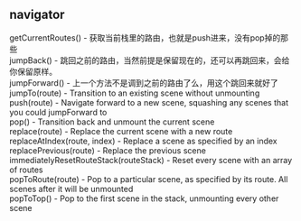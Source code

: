 ## navigator
getCurrentRoutes() - 获取当前栈里的路由，也就是push进来，没有pop掉的那些  
jumpBack() - 跳回之前的路由，当然前提是保留现在的，还可以再跳回来，会给你保留原样。  
jumpForward() - 上一个方法不是调到之前的路由了么，用这个跳回来就好了  
jumpTo(route) - Transition to an existing scene without unmounting  
push(route) - Navigate forward to a new scene, squashing any scenes that you could   jumpForward to    
pop() - Transition back and unmount the current scene  
replace(route) - Replace the current scene with a new route  
replaceAtIndex(route, index) - Replace a scene as specified by an index  
replacePrevious(route) - Replace the previous scene  
immediatelyResetRouteStack(routeStack) - Reset every scene with an array of routes  
popToRoute(route) - Pop to a particular scene, as specified by its route. All scenes after it   will be unmounted  
popToTop() - Pop to the first scene in the stack, unmounting every other scene  
